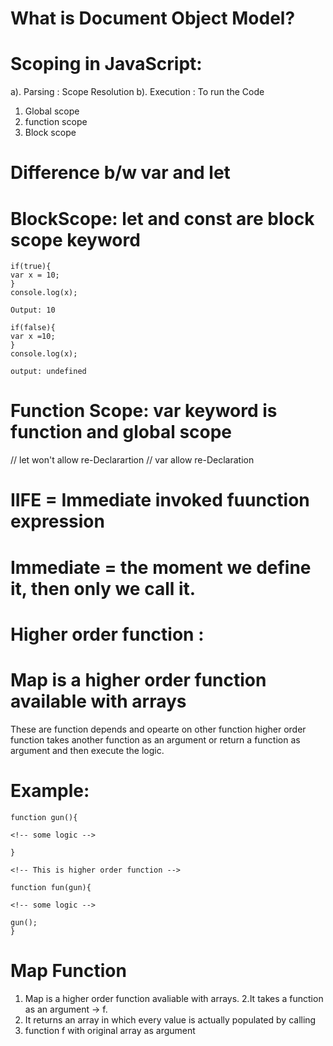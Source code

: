 # What is Document Object Model?

# Scoping in JavaScript:

a). Parsing : Scope Resolution
b). Execution : To run the Code

1. Global scope
2. function scope
3. Block scope

# Difference b/w var and let

# BlockScope: let and const are block scope keyword

```
if(true){
var x = 10;
}
console.log(x);

Output: 10

if(false){
var x =10;
}
console.log(x);

output: undefined
```
# Function Scope: var keyword is function and global scope

// let won't allow re-Declarartion
// var allow re-Declaration

# IIFE = Immediate invoked fuunction expression

# Immediate = the moment we define it, then only we call it.

# Higher order function :

# Map is a higher order function available with arrays

These are function depends and opearte on other function
higher order function takes another function as an argument or return a function as argument and then execute the logic.

# Example:
```
function gun(){

<!-- some logic -->

}

<!-- This is higher order function -->

function fun(gun){

<!-- some logic -->

gun();
}
```
# Map Function

1. Map is a higher order function avaliable with arrays.
   2.It takes a function as an argument -> f.
2. It returns an array in which every value is actually populated by calling
3. function f with original array as argument

